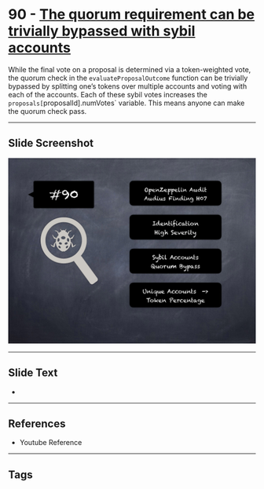 
# 90 - [The quorum requirement can be trivially bypassed with sybil accounts](./The%20quorum%20requirement%20can%20be%20trivially%20bypassed%20with%20sybil%20accounts.md)

 While the final vote on a proposal is determined via a token-weighted vote, the quorum check in the `evaluateProposalOutcome` function can be trivially bypassed by splitting one’s tokens over multiple accounts and voting with each of the accounts. Each of these sybil votes increases the `proposals[`proposalId].numVotes` variable. This means anyone can make the quorum check pass.


___
## Slide Screenshot
![090.png](../../images/7.%20Audit%20Findings%20101/090.png)
___
## Slide Text
- 
___
## References
- Youtube Reference
___
## Tags
